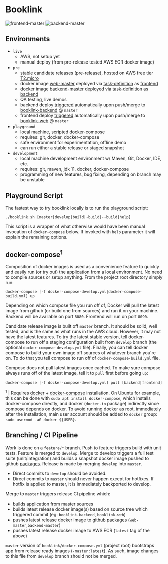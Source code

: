 # Booklink
![frontend-master](https://github.com/mrazjava/booklink/workflows/web-master/badge.svg?branch=master)
![backend-master](https://github.com/mrazjava/booklink/workflows/backend-master/badge.svg?branch=master)

## Environments

* `live`
   - AWS, not setup yet
   - manual deploy (from pre-release tested AWS ECR docker image)
* `pre`
   - stable candidate releases (pre-release), hosted on AWS free tier [T2.micro](https://aws.amazon.com/ec2/instance-types/t2/)
   - docker image [web-master](https://github.com/mrazjava/booklink/packages/141719?version=latest) deployed via [task-definition](https://github.com/mrazjava/booklink/blob/master/.aws/web-pre.json) as [frontend](http://ec2-3-124-3-167.eu-central-1.compute.amazonaws.com/)
   - docker image [backend-master](https://github.com/mrazjava/booklink/packages/130548?version=latest) deployed via [task-definition](https://github.com/mrazjava/booklink/blob/master/.aws/backend-pre.json) as [backend](http://ec2-3-124-3-167.eu-central-1.compute.amazonaws.com:8888/actuator/info)
   - QA testing, live demos
   - backend deploy [triggered](https://github.com/mrazjava/booklink/blob/master/.github/workflows/backend-master.yml) automatically upon push/merge to [booklink-backend](https://github.com/mrazjava/booklink/tree/master/booklink-backend) @ `master`
   - frontend deploy [triggered](https://github.com/mrazjava/booklink/blob/master/.github/workflows/web-master.yml) automatically upon push/merge to [booklink-web](https://github.com/mrazjava/booklink/tree/master/booklink-web) @ `master`
* `playground`
   - local machine, scripted docker-compose
   - requires: git, docker, docker-compose
   - safe environment for experimentation, offline demo
   - can run either a stable release or staged snapshot
* `development`
   - local machine development environment w/ Maven, Git, Docker, IDE, etc.
   - requires: git, maven, jdk 11, docker, docker-compose
   - programming of new features, bug fixing, depending on branch may be unstable

## Playground Script
The fastest way to try booklink locally is to run the playground script:
```
./booklink.sh [master|develop|build|-build|--build|help]
```
This script is a wrapper of what otherwise would have been manual invocation of `docker-compose` below. If invoked with 
`help` parameter it will explain the remaining options.

## docker-compose<sup>1</sup>
Composition of docker images is used as a convenience feature to quickly and easily run (or try out) the 
application from a local environment. No need to compile sources or setup anything. From the project root 
directory simply run:
```
docker-compose [-f docker-compose-develop.yml|docker-compose-build.yml] up
```
Depending on which compose file you run off of, Docker will pull the latest image from github (or build one from sources) 
and run it on your machine. Backend will be available on port `8080`. Frontend will run on port `8090`.

Candidate release image is built off `master` branch. It should be solid, well tested, and is the same as what runs in the 
AWS cloud. However, it may not have the latest features. To try the latest stable version, tell docker-compose to run off a 
staging configuration built from `develop` branch (the optional `docker-compose-develop.yml` file). Finally, you can tell docker 
compose to build your own image off sources of whatever branch you're on. To do that you tell compose to run off of 
`docker-compose-build.yml` file.

Compose does not pull latest images once cached. To make sure compose always runs off of the latest image, tell it to 
`pull` first before going `up`:
```
docker-compose [-f docker-compose-develop.yml] pull [backend|frontend]
```
<sup>1</sup> | Requires [docker](https://docs.docker.com/install/) + [docker-compose](https://docs.docker.com/compose/install/) 
installation. On Ubuntu for example, this can be done with `sudo apt install docker-compose`, which installs 
docker-compose directly, and docker (`docker.io` package) indirectly since compose depends on docker. To avoid running 
docker as root, immediately after the installation, main user account should be added to `docker` group: 
`sudo usermod -aG docker ${USER}`.

## Branching / CI Pipeline
Work is done on a `feature/*` branch. Push to feature triggers build with unit tests. Feature is merged 
to `develop`. Merge to develop triggers a full test suite (unit/integration) and builds a snapshot docker 
image pushed to github [packages](https://github.com/mrazjava/booklink/packages). Release is made by merging `develop` into `master`.

* Direct commits to `develop` should be avoided.
* Direct commits to `master` should never happen except for hotfixes. If hotfix is applied to master, it is immediately backported to develop.

Merge to `master` triggers release CI pipeline which:

* builds application from master sources
* builds latest release docker image(s) based on source tree which triggered commit (eg: `booklink-backend`, `booklink-web`)
* pushes latest release docker image to [github packages](https://github.com/mrazjava/booklink/packages) (`web-master`,`backend-master`)
* pushes latest release docker image to AWS ECR (`latest` tag of the above)

`master` version of `booklink/docker-compose.yml` (project root) bootstraps app from release ready images (`-master:latest`). 
As such, image changes to this file from `develop` branch should not be merged.
